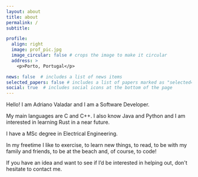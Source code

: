 ```yaml
---
layout: about
title: about
permalink: /
subtitle: 

profile:
  align: right
  image: prof_pic.jpg
  image_circular: false # crops the image to make it circular
  address: >
    <p>Porto, Portugal</p>

news: false  # includes a list of news items
selected_papers: false # includes a list of papers marked as "selected={true}"
social: true  # includes social icons at the bottom of the page
---
```


Hello! I am Adriano Valadar and I am a Software Developer. 

My main languages are C and C++. I also know Java and Python and I am interested in learning Rust in a near future.

I have a MSc degree in Electrical Engineering.

In my freetime I like to exercise, to learn new things, to read, to be with my family and friends, to be at the beach and, of course, to code!

If you have an idea and want to see if I’d be interested in helping out, don't hesitate to contact me.
